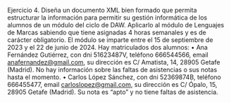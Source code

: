 Ejercicio 4.
Diseña un documento XML bien formado que permita estructurar la información para
permitir su gestión informática de los alumnos de un módulo del ciclo de DAW. Aplicarlo
al módulo de Lenguajes de Marcas sabiendo que tiene asignadas 4 horas semanales y
es de carácter obligatorio. El módulo se imparte entre el 15 de septiembre de 2023 y el
22 de junio de 2024. Hay matriculados dos alumnos:
• Ana Fernández Gutiérrez, con dni 51623487V, teléfono 666544566, email
anafernandez@gmail.com, su dirección es C/ Amatista, 14, 28905 Getafe
(Madrid). No hay información sobre las faltas de asistencias o sus notas hasta el
momento.
• Carlos López Sánchez, con dni 52369874B, teléfono 666455477, email
carloslopez@gmail.com, su dirección es C/ Ópalo, 15, 28905 Getafe (Madrid). Su
nota es “apto” y no tiene faltas de asistencia.